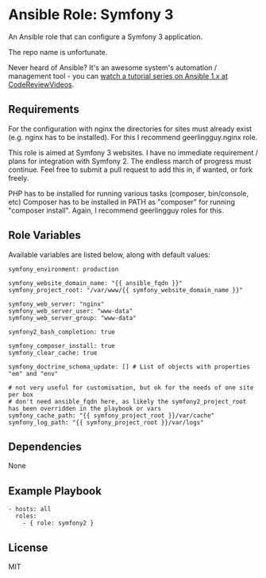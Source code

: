 # Ansible Role: Symfony 3

An Ansible role that can configure a Symfony 3 application.

The repo name is unfortunate. 

Never heard of Ansible? It's an awesome system's automation / management tool - you can [watch a tutorial series on Ansible 1.x at CodeReviewVideos][1].

## Requirements

For the configuration with nginx the directories for sites must already exist (e.g. nginx has to be installed). For this I recommend geerlingguy.nginx role.

This role is aimed at Symfony 3 websites. I have no immediate requirement / plans for integration with Symfony 2. The endless march of progress must continue. Feel free to submit a pull request to add this in, if wanted, or fork freely.

PHP has to be installed for running various tasks (composer, bin/console, etc)
Composer has to be installed in PATH as "composer" for running "composer install". Again, I recommend geerlingguy roles for this.

## Role Variables

Available variables are listed below, along with default values:

```
symfony_environment: production

symfony_website_domain_name: "{{ ansible_fqdn }}"
symfony_project_root: "/var/www/{{ symfony_website_domain_name }}"

symfony_web_server: "nginx"
symfony_web_server_user: "www-data"
symfony_web_server_group: "www-data"

symfony2_bash_completion: true

symfony_composer_install: true
symfony_clear_cache: true

symfony_doctrine_schema_update: [] # List of objects with properties "em" and "env"

# not very useful for customisation, but ok for the needs of one site per box
# don't need ansible_fqdn here, as likely the symfony2_project_root has been overridden in the playbook or vars
symfony_cache_path: "{{ symfony_project_root }}/var/cache"
symfony_log_path: "{{ symfony_project_root }}/var/logs"

```

## Dependencies

None

## Example Playbook

    - hosts: all
      roles:
        - { role: symfony2 }

## License

MIT



[1]: https://codereviewvideos.com/course/ansible-tutorial
